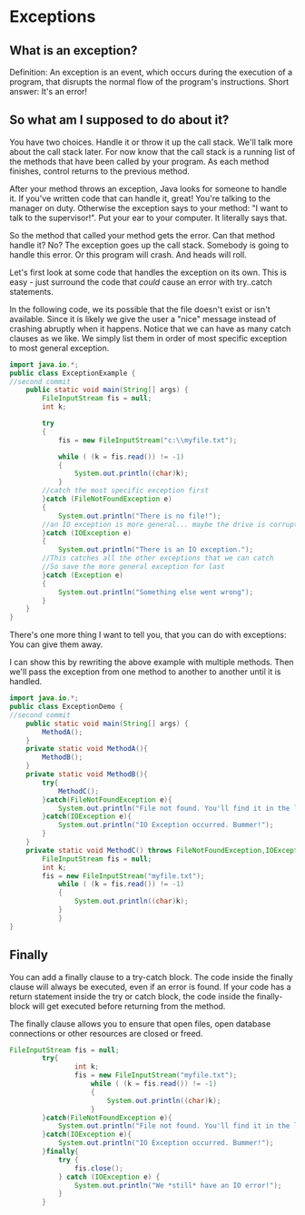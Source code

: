 # Exceptions

## What is an exception?

Definition: An exception is an event, which occurs during the execution of a program, that disrupts the normal flow of the program's instructions. Short answer: It's an error!

## So what am I supposed to do about it?

You have two choices. Handle it or throw it up the call stack. We'll talk more about the call stack later. For now know that the call stack is a running list of the methods that have been called by your program. As each method finishes, control returns to the previous method.

After your method throws an exception, Java looks for someone to handle it. If you've written code that can handle it, great! You're talking to the manager on duty. Otherwise the exception says to your method: "I want to talk to the supervisor!". Put your ear to your computer. It literally says that.

So the method that called your method gets the error. Can that method handle it? No? The exception goes up the call stack. Somebody is going to handle this error. Or this program will crash. And heads will roll.

Let's first look at some code that handles the exception on its own. This is easy - just surround the code that _could_ cause an error with try..catch statements.

In the following code, we its possible that the file doesn't exist or isn't available. Since it is likely we give the user a "nice" message instead of crashing abruptly when it happens. Notice that we can have as many catch clauses as we like. We simply list them in order of most specific exception to most general exception.

```java
import java.io.*;
public class ExceptionExample {
//second commit
    public static void main(String[] args) {
        FileInputStream fis = null;
        int k;

        try
        {
            fis = new FileInputStream("c:\\myfile.txt");

            while ( (k = fis.read()) != -1)
            {
                System.out.println((char)k);
            }
        //catch the most specific exception first    
        }catch (FileNotFoundException e)
        {
            System.out.println("There is no file!");
        //an IO exception is more general... maybe the drive is corrupt
        }catch (IOException e)
        {
            System.out.println("There is an IO exception.");
        //This catches all the other exceptions that we can catch
        //So save the more general exception for last
        }catch (Exception e)
        {
            System.out.println("Something else went wrong");
        }
    }
}
```

There's one more thing I want to tell you, that you can do with exceptions: You can give them away.

I can show this by rewriting the above example with multiple methods. Then we'll pass the exception from one method to another to another until it is handled.

```java
import java.io.*;
public class ExceptionDemo {
//second commit
    public static void main(String[] args) {
        MethodA();
    }
    private static void MethodA(){
        MethodB();
    }
    private static void MethodB(){
        try{
            MethodC();
        }catch(FileNotFoundException e){
            System.out.println("File not found. You'll find it in the last place you look.");
        }catch(IOException e){
            System.out.println("IO Exception occurred. Bummer!");
        }
    }
    private static void MethodC() throws FileNotFoundException,IOException{
        FileInputStream fis = null;
        int k;
        fis = new FileInputStream("myfile.txt");
            while ( (k = fis.read()) != -1)
            {
                System.out.println((char)k);
            }
            }
}
```

## Finally

You can add a finally clause to a try-catch block. The code inside the finally clause will always be executed, even if an error is found. If your code has a return statement inside the try or catch block, the code inside the finally-block will get executed before returning from the method.

The finally clause allows you to ensure that open files, open database connections or other resources are closed or freed.

```java
FileInputStream fis = null;
        try{        
                int k;
                fis = new FileInputStream("myfile.txt");
                    while ( (k = fis.read()) != -1)
                    {
                        System.out.println((char)k);
                    }
        }catch(FileNotFoundException e){
            System.out.println("File not found. You'll find it in the last place you look.");
        }catch(IOException e){
            System.out.println("IO Exception occurred. Bummer!");
        }finally{
            try {
                fis.close();
            } catch (IOException e) {
                System.out.println("We *still* have an IO error!");
            }
        }
```

